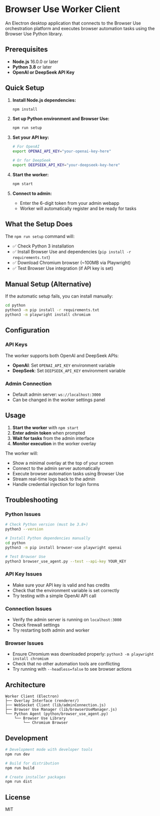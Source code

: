 # Browser Use Worker Client

An Electron desktop application that connects to the Browser Use orchestration platform and executes browser automation tasks using the Browser Use Python library.

## Prerequisites

- **Node.js** 16.0.0 or later
- **Python 3.8** or later
- **OpenAI or DeepSeek API Key**

## Quick Setup

1. **Install Node.js dependencies:**
   ```bash
   npm install
   ```

2. **Set up Python environment and Browser Use:**
   ```bash
   npm run setup
   ```

3. **Set your API key:**
   ```bash
   # For OpenAI
   export OPENAI_API_KEY="your-openai-key-here"
   
   # Or for DeepSeek
   export DEEPSEEK_API_KEY="your-deepseek-key-here"
   ```

4. **Start the worker:**
   ```bash
   npm start
   ```

5. **Connect to admin:**
   - Enter the 6-digit token from your admin webapp
   - Worker will automatically register and be ready for tasks

## What the Setup Does

The `npm run setup` command will:
- ✅ Check Python 3 installation
- ✅ Install Browser Use and dependencies (`pip install -r requirements.txt`)
- ✅ Download Chromium browser (~100MB via Playwright)
- ✅ Test Browser Use integration (if API key is set)

## Manual Setup (Alternative)

If the automatic setup fails, you can install manually:

```bash
cd python
python3 -m pip install -r requirements.txt
python3 -m playwright install chromium
```

## Configuration

### API Keys
The worker supports both OpenAI and DeepSeek APIs:
- **OpenAI**: Set `OPENAI_API_KEY` environment variable
- **DeepSeek**: Set `DEEPSEEK_API_KEY` environment variable

### Admin Connection
- Default admin server: `ws://localhost:3000`
- Can be changed in the worker settings panel

## Usage

1. **Start the worker** with `npm start`
2. **Enter admin token** when prompted
3. **Wait for tasks** from the admin interface
4. **Monitor execution** in the worker overlay

The worker will:
- Show a minimal overlay at the top of your screen
- Connect to the admin server automatically
- Execute browser automation tasks using Browser Use
- Stream real-time logs back to the admin
- Handle credential injection for login forms

## Troubleshooting

### Python Issues
```bash
# Check Python version (must be 3.8+)
python3 --version

# Install Python dependencies manually
cd python
python3 -m pip install browser-use playwright openai

# Test Browser Use
python3 browser_use_agent.py --test --api-key YOUR_KEY
```

### API Key Issues
- Make sure your API key is valid and has credits
- Check that the environment variable is set correctly
- Try testing with a simple OpenAI API call

### Connection Issues
- Verify the admin server is running on `localhost:3000`
- Check firewall settings
- Try restarting both admin and worker

### Browser Issues
- Ensure Chromium was downloaded properly: `python3 -m playwright install chromium`
- Check that no other automation tools are conflicting
- Try running with `--headless=false` to see browser actions

## Architecture

```
Worker Client (Electron)
├── Overlay Interface (renderer/)
├── WebSocket Client (lib/adminConnection.js)
├── Browser Use Manager (lib/browserUseManager.js)
└── Python Agent (python/browser_use_agent.py)
    └── Browser Use Library
        └── Chromium Browser
```

## Development

```bash
# Development mode with developer tools
npm run dev

# Build for distribution
npm run build

# Create installer packages
npm run dist
```

## License

MIT 